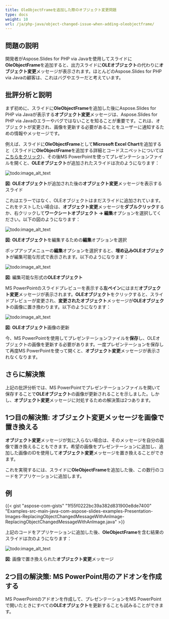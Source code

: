 ```yaml
---
title: OleObjectFrameを追加した際のオブジェクト変更問題
type: docs
weight: 10
url: /ja/php-java/object-changed-issue-when-adding-oleobjectframe/
---
```


## **問題の説明**
開発者がAspose.Slides for PHP via Javaを使用してスライドに**OleObjectFrame**を追加すると、出力スライドに**OLEオブジェクト**の代わりに**オブジェクト変更**メッセージが表示されます。ほとんどのAspose.Slides for PHP via Javaの顧客は、これはバグやエラーだと考えています。
## **批評分析と説明**
まず初めに、スライドに**OleObjectFrame**を追加した後にAspose.Slides for PHP via Javaが表示する**オブジェクト変更**メッセージは、Aspose.Slides for PHP via Javaのエラーやバグではないことを知ることが重要です。これは、オブジェクトが変更され、画像を更新する必要があることをユーザーに通知するための情報やメッセージです。

例えば、スライドに**OleObjectFrame**として**Microsoft Excel Chart**を追加すると（スライドに**OleObjectFrame**を追加する詳細とコードスニペットについては[こちらをクリック](/slides/ja/php-java/adding-frame-to-the-slide/)）、その後MS PowerPointを使ってプレゼンテーションファイルを開くと、**OLEオブジェクト**が追加されたスライドは次のようになります：

![todo:image_alt_text](object-changed-issue-when-adding-oleobjectframe_1.png)

**図**: **OLEオブジェクト**が追加された後の**オブジェクト変更**メッセージを表示するスライド

これはエラーではなく、OLEオブジェクトはまだスライドに追加されています。これをテストしたい場合は、**オブジェクト変更**メッセージを**ダブルクリック**するか、右クリックして**ワークシートオブジェクト -> 編集**オプションを選択してください。以下の図のようになります：

![todo:image_alt_text](object-changed-issue-when-adding-oleobjectframe_2.png)

**図**: **OLEオブジェクト**を編集するための**編集**オプションを選択

ポップアップメニューの**編集**オプションを選択すると、**埋め込みOLEオブジェクト**が編集可能な形式で表示されます。以下のようになります：

![todo:image_alt_text](object-changed-issue-when-adding-oleobjectframe_3.png)

**図**: 編集可能な形式の**OLEオブジェクト**

MS PowerPointのスライドプレビューを表示する**左ペイン**にはまだ**オブジェクト変更**メッセージが表示されます。**OLEオブジェクト**をクリックすると、スライドプレビューが変更され、**変更されたオブジェクト**メッセージが**OLEオブジェクト**の画像に置き換わります。以下のようになります：

![todo:image_alt_text](object-changed-issue-when-adding-oleobjectframe_4.png)

**図**: **OLEオブジェクト**画像の更新

今、MS PowerPointを使用してプレゼンテーションファイルを**保存**し、OLEオブジェクトの画像を更新する必要があります。一度プレゼンテーションを保存して再度MS PowerPointを使って開くと、**オブジェクト変更**メッセージが表示されなくなります。
## **さらに解決策**
上記の批評分析では、MS PowerPointでプレゼンテーションファイルを開いて保存することで**OLEオブジェクト**の画像が更新されることを示しました。しかし、**オブジェクト変更**メッセージに対処するための解決策は2つあります。
## **1つ目の解決策: オブジェクト変更メッセージを画像で置き換える**
**オブジェクト変更**メッセージが気に入らない場合は、そのメッセージを自分の画像で置き換えることもできます。希望の画像をプレゼンテーションに追加し、追加した画像のIDを使用して**オブジェクト変更**メッセージを置き換えることができます。

これを実現するには、スライドに**OleObjectFrame**を追加した後、この数行のコードをアプリケーションに追加します。
## **例**
{{< gist "aspose-com-gists" "1f55f0222bc39a382d831900e8de7400" "Examples-src-main-java-com-aspose-slides-examples-Presentation-Images-ReplacingObjectChangedMessageWithAnImage-ReplacingObjectChangedMessageWithAnImage.java" >}}

上記のコードをアプリケーションに追加した後、**OleObjectFrame**を含む結果のスライドは次のようになります：

![todo:image_alt_text](object-changed-issue-when-adding-oleobjectframe_5.png)

**図**: 画像で置き換えられた**オブジェクト変更**メッセージ
## **2つ目の解決策: MS PowerPoint用のアドオンを作成する**
MS PowerPointのアドオンを作成して、プレゼンテーションをMS PowerPointで開いたときにすべての**OLEオブジェクト**を更新することも試みることができます。